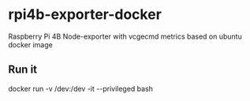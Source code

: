 # rpi4b-exporter-docker
Raspberry Pi 4B Node-exporter with vcgecmd metrics based on ubuntu docker image


## Run it
docker run -v /dev:/dev -it --privileged <image-hash> bash
